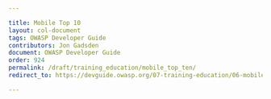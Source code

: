 ```yaml
---

title: Mobile Top 10
layout: col-document
tags: OWASP Developer Guide
contributors: Jon Gadsden
document: OWASP Developer Guide
order: 924
permalink: /draft/training_education/mobile_top_ten/
redirect_to: https://devguide.owasp.org/07-training-education/06-mobile-top-ten/

---
```

